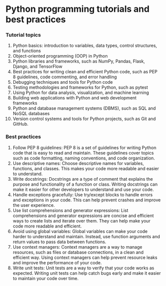 # Python programming tutorials and best practices

### Tutorial topics

1. Python basics: introduction to variables, data types, control structures, and functions
2. Object-oriented programming (OOP) in Python
3. Python libraries and frameworks, such as NumPy, Pandas, Flask, Django, and TensorFlow
4. Best practices for writing clean and efficient Python code, such as PEP 8 guidelines, code commenting, and error handling
5. Debugging techniques and tools for Python code
6. Testing methodologies and frameworks for Python, such as pytest
7. Using Python for data analysis, visualization, and machine learning
8. Building web applications with Python and web development frameworks
9. Python and database management systems (DBMS), such as SQL and NoSQL databases
10. Version control systems and tools for Python projects, such as Git and GitHub.

### Best practices

1. Follow PEP 8 guidelines: PEP 8 is a set of guidelines for writing Python code that is easy to read and maintain. These guidelines cover topics such as code formatting, naming conventions, and code organization.
2. Use descriptive names: Choose descriptive names for variables, functions, and classes. This makes your code more readable and easier to understand.
3. Write docstrings: Docstrings are a type of comment that explains the purpose and functionality of a function or class. Writing docstrings can make it easier for other developers to understand and use your code.
4. Handle exceptions gracefully: Use try/except blocks to handle errors and exceptions in your code. This can help prevent crashes and improve the user experience.
5. Use list comprehensions and generator expressions: List comprehensions and generator expressions are concise and efficient ways to create lists and iterate over them. They can help make your code more readable and efficient.
6. Avoid using global variables: Global variables can make your code harder to understand and maintain. Instead, use function arguments and return values to pass data between functions.
7. Use context managers: Context managers are a way to manage resources, such as files or database connections, in a clean and efficient way. Using context managers can help prevent resource leaks and improve the performance of your code.
8. Write unit tests: Unit tests are a way to verify that your code works as expected. Writing unit tests can help catch bugs early and make it easier to maintain your code over time.
